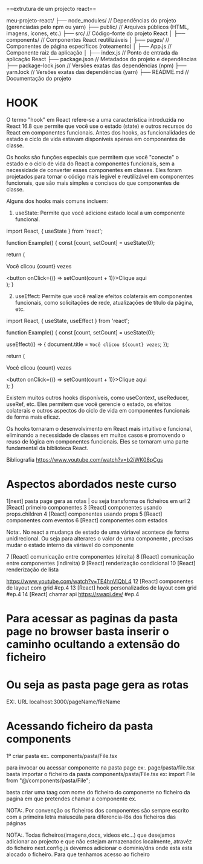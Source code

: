 ==extrutura de um projecto react==

meu-projeto-react/
  ├── node_modules/           // Dependências do projeto (gerenciadas pelo npm ou yarn)
  ├── public/                 // Arquivos públicos (HTML, imagens, ícones, etc.)
  ├── src/                    // Código-fonte do projeto React
  │   ├── components/         // Componentes React reutilizáveis
  │   ├── pages/              // Componentes de página específicos (roteamento)
  │   ├── App.js              // Componente raiz da aplicação
  │   ├── index.js            // Ponto de entrada da aplicação React
  ├── package.json            // Metadados do projeto e dependências
  ├── package-lock.json       // Versões exatas das dependências (npm)
  ├── yarn.lock               // Versões exatas das dependências (yarn)
  ├── README.md               // Documentação do projeto
 
 # HOOK 

 O termo "hook" em React refere-se a uma característica introduzida no React 16.8 que permite que você use o estado (state) e outros recursos do React em componentes funcionais. Antes dos hooks, as funcionalidades de estado e ciclo de vida estavam disponíveis apenas em componentes de classe.

Os hooks são funções especiais que permitem que você "conecte" o estado e o ciclo de vida do React a componentes funcionais, sem a necessidade de converter esses componentes em classes. Eles foram projetados para tornar o código mais legível e reutilizável em componentes funcionais, que são mais simples e concisos do que componentes de classe.

Alguns dos hooks mais comuns incluem:

1. useState: Permite que você adicione estado local a um componente funcional.

import React, { useState } from 'react';

function Example() {
  const [count, setCount] = useState(0);

  return (
    <div>
      <p>Você clicou {count} vezes</p>
      <button onClick={() => setCount(count + 1)}>Clique aqui</button>
    </div>
  );
}


2. useEffect: Permite que você realize efeitos colaterais em componentes funcionais, como solicitações de rede, atualizações de título da página, etc.

import React, { useState, useEffect } from 'react';

function Example() {
  const [count, setCount] = useState(0);

  useEffect(() => {
    document.title = `Você clicou ${count} vezes`;
  });

  return (
    <div>
      <p>Você clicou {count} vezes</p>
      <button onClick={() => setCount(count + 1)}>Clique aqui</button>
    </div>
  );
}


Existem muitos outros hooks disponíveis, como useContext, useReducer, useRef, etc. Eles permitem que você gerencie o estado, os efeitos colaterais e outros aspectos do ciclo de vida em componentes funcionais de forma mais eficaz.

Os hooks tornaram o desenvolvimento em React mais intuitivo e funcional, eliminando a necessidade de classes em muitos casos e promovendo o reuso de lógica em componentes funcionais. Eles se tornaram uma parte fundamental da biblioteca React.

Bibliografia 
https://www.youtube.com/watch?v=b2iWK08pCgs

 # Aspectos abordados neste curso

 1[next] pasta page gera as rotas | ou seja transforma os ficheiros em url 
 2 [React] primeiro componentes
 3 [React]  componentes usando props.children
 4 [React]  componentes usando props
 5 [React]  componentes com eventos 
 6 [React]  componentes com estados
  
   Nota:. No react a mudança de estado de uma váriavel acontece de forma unidirecional. 
   Ou seja para alterares o valor de uma componente , precisas mudar o estado interno da váriavel do componente
          

 7 [React]  comunicação entre componentes (direita)
 8 [React]  comunicação entre componentes (indireita)
 9 [React]  renderização condicional 
 10 [React]  renderização de lista  

 
 
  https://www.youtube.com/watch?v=TE4hnVlQbL4
  12 [React]  componentes de layout com grid #ep.4 
  13 [React]  hook personalizados de layout com grid  #ep.4
  14 [React]  chamar api https://swapi.dev/  #ep.4
      




 # Para acessar as paginas da pasta page no browser  basta inserir o  caminho ocultando a extensão do ficheiro 
 # Ou seja as pasta page gera as rotas
 EX:. URL  localhost:3000/pageName/fileName 

 # Acessando ficheiro da pasta  components

 1º criar pasta ex:. components/pasta/File.tsx
 
 para invocar ou acessar componente na pasta page ex:. page/pasta/file.tsx
 basta importar o ficheiro da pasta components/pasta/File.tsx 
 ex: import File from "@/components/pasta/File"; 

 basta criar uma taag com nome do ficheiro do componente no ficheiro da pagina em que pretendes chamar a componente
 ex. <File />

 NOTA:. Por convenção os ficheiros dos componentes são sempre escrito com a primeira letra maiuscúla 
        para diferencia-lôs dos ficheiros das páginas 


NOTA:. Todas ficheiros(imagens,docs, videos etc...) que desejamos adicionar ao projecto e que não estejam armazenados localmente, atravéz do ficheiro next.config.js devemos adicionar o domínio/dns onde esta esta alocado o ficheiro. Para que tenhamos acesso ao ficheiro


     

